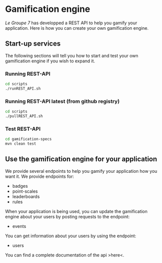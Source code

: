 # Gamification engine
*Le Groupe 7* has developped a REST API to help you gamify your application.  Here is how you can create your own gamification engine.

## Start-up services
The following sections will tell you how to start and test your own gamification engine if you wish to expand it.

### Running REST-API

```bash
cd scripts
./runREST_API.sh
```

### Running REST-API latest (from github registry)
```bash
cd scripts
./pullREST_API.sh
```

### Test REST-API
```bash
cd gamification-specs
mvn clean test
```

## Use the gamification engine for your application

We provide several endpoints to help you gamify your application how you want it. We provide endpoints for:

* badges
* point-scales
* leaderboards
* rules

When your application is being used, you can update the gamification engine about your users by posting requests to the endpoint:

* events

You can get information about your users by using the endpoint:

* users

You can find a complete documentation of the api >here<.